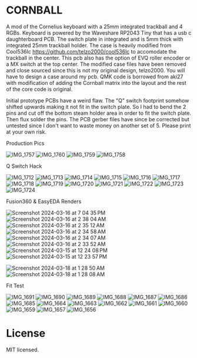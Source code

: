 # CORNBALL
A mod of the Cornelius keyboard with a 25mm integrated trackball and 4 RGBs.  Keyboard is powered by the Waveshare RP2043 Tiny that has a usb c daughterboard PCB.  The switch plate in integrated and is 5mm thick with integrated 25mm trackball holder.  The case is heavily modified from Cool536lc https://github.com/telzo2000/cool536lc to accomodate the trackball in the center.  This pcb also has the option of EVQ roller encoder or a MX switch at the top center.  The modified case files have been removed and close sourced since this is not my original design, telzo2000. You will have to design a case around my pcb.  QMK code is borrowed from aki27 with modification of adding the Cornball matrix into the layout and the rest of the core code is original.

Initial prototype PCBs have a weird flaw. The "Q" switch footprint somehow shifted upwards making it not fit in the switch plate. So I had to bend the 2 pins and cut off the bottom steam holder area in order to fit the switch plate. Then flux solder the pins. The PCB gerber files have since be corrected but untested since I don't want to waste money on another set of 5. Please print at your own risk.

Production Pics

![IMG_1757](https://github.com/protieusz/CORNBALL/assets/118025702/71e207a9-cce0-47ed-aec0-44624a97abd2)
![IMG_1760](https://github.com/protieusz/CORNBALL/assets/118025702/6ca0436d-62e4-4cde-be86-3a749084f1aa)
![IMG_1759](https://github.com/protieusz/CORNBALL/assets/118025702/6f4b5325-0e5b-405b-a4a2-7639421c3075)
![IMG_1758](https://github.com/protieusz/CORNBALL/assets/118025702/f81ccd4c-a0bd-4470-a374-b515f49f37e7)

Q Switch Hack

![IMG_1712](https://github.com/protieusz/CORNBALL/assets/118025702/615c4645-e3a8-43f7-8ba4-52eb04725913)
![IMG_1713](https://github.com/protieusz/CORNBALL/assets/118025702/36ddbbb4-fd9a-490d-9f4a-84dbd8bb6a63)
![IMG_1714](https://github.com/protieusz/CORNBALL/assets/118025702/732159b3-7cc9-4880-892d-86ea5ad41739)
![IMG_1715](https://github.com/protieusz/CORNBALL/assets/118025702/bfdf92a4-5a54-40e5-96b6-b8f5d878c696)
![IMG_1716](https://github.com/protieusz/CORNBALL/assets/118025702/07fbdee5-a63d-49ff-bf21-0f514c12d9c4)
![IMG_1717](https://github.com/protieusz/CORNBALL/assets/118025702/8b5984fd-2bd8-47a8-98a9-d640f66a3081)
![IMG_1718](https://github.com/protieusz/CORNBALL/assets/118025702/ff95db03-e5d6-49ca-b441-5eabdca5053b)
![IMG_1719](https://github.com/protieusz/CORNBALL/assets/118025702/222b9471-5ca5-43f2-a6d6-84d7306b35d5)
![IMG_1720](https://github.com/protieusz/CORNBALL/assets/118025702/878cde28-127f-4251-a71f-84e47cbbcd2b)
![IMG_1721](https://github.com/protieusz/CORNBALL/assets/118025702/4394c5fd-c6b9-4909-b4c1-54280abbf878)
![IMG_1722](https://github.com/protieusz/CORNBALL/assets/118025702/2dfd5c96-6e60-4da2-8a53-8ca28f1daefe)
![IMG_1723](https://github.com/protieusz/CORNBALL/assets/118025702/248d4dbe-a0b6-4253-8005-87d374bb60db)
![IMG_1724](https://github.com/protieusz/CORNBALL/assets/118025702/6a2f1aef-ca5f-45d5-aec4-ba4800e32f77)

Fusion360 & EasyEDA Renders

![Screenshot 2024-03-16 at 7 04 35 PM](https://github.com/protieusz/CORNBALL/assets/118025702/3a04ec9e-616d-44ac-ba21-10eed2848428)
![Screenshot 2024-03-16 at 2 38 04 AM](https://github.com/protieusz/CORNBALL/assets/118025702/d3829453-717e-4918-952d-bf360f0bb6b3)
![Screenshot 2024-03-16 at 2 35 12 AM](https://github.com/protieusz/CORNBALL/assets/118025702/240f002a-31e2-4e35-90c8-43f4686d7807)
![Screenshot 2024-03-16 at 2 34 58 AM](https://github.com/protieusz/CORNBALL/assets/118025702/96a19051-cc91-467a-98bd-29bd27857295)
![Screenshot 2024-03-16 at 2 34 07 AM](https://github.com/protieusz/CORNBALL/assets/118025702/1a1e0d38-17da-47ad-adb5-e039c1c0b92e)
![Screenshot 2024-03-16 at 2 33 52 AM](https://github.com/protieusz/CORNBALL/assets/118025702/514e4d9b-8ed7-4c08-950f-becdec6743ca)
![Screenshot 2024-03-15 at 12 24 08 PM](https://github.com/protieusz/CORNBALL/assets/118025702/eddc9877-b996-462a-8961-02120f26e7b7)
![Screenshot 2024-03-15 at 12 23 57 PM](https://github.com/protieusz/CORNBALL/assets/118025702/375f88f8-b206-46cd-b26e-eb8ec9af6695)

![Screenshot 2024-03-18 at 1 28 50 AM](https://github.com/protieusz/CORNBALL/assets/118025702/13cb2ee9-3d53-4894-afff-0e1df3acb928)
![Screenshot 2024-03-18 at 1 28 08 AM](https://github.com/protieusz/CORNBALL/assets/118025702/14390ca2-5dcd-4531-9e7b-7c6d1d014bfb)

Fit Test

![IMG_1691](https://github.com/protieusz/CORNBALL/assets/118025702/1d7943b2-b5d5-450b-a1ac-a799d863e010)
![IMG_1690](https://github.com/protieusz/CORNBALL/assets/118025702/7bc60ad4-822f-46e9-b45b-420abebabab1)
![IMG_1689](https://github.com/protieusz/CORNBALL/assets/118025702/d0a3c3de-e3b3-46a9-a120-b5e2b7c6fd5f)
![IMG_1688](https://github.com/protieusz/CORNBALL/assets/118025702/d0fa8d1b-ba7f-4cd4-a93f-47299f0174ad)
![IMG_1687](https://github.com/protieusz/CORNBALL/assets/118025702/c307204d-b5e8-4460-826e-af59a8818800)
![IMG_1686](https://github.com/protieusz/CORNBALL/assets/118025702/7ce3c914-33b4-4c3f-92ad-f15eb8c8359c)
![IMG_1685](https://github.com/protieusz/CORNBALL/assets/118025702/615f3dde-8eed-4a9d-9d01-a61cad231b67)
![IMG_1664](https://github.com/protieusz/CORNBALL/assets/118025702/73258b81-8c3b-4d6e-be1a-65f74f6a8e34)
![IMG_1663](https://github.com/protieusz/CORNBALL/assets/118025702/125708c9-b0fd-4a36-b6b4-eec92e8a1283)
![IMG_1662](https://github.com/protieusz/CORNBALL/assets/118025702/4ae66e65-1b11-4a54-9d31-790c0a23ee4c)
![IMG_1661](https://github.com/protieusz/CORNBALL/assets/118025702/2e181d63-2afa-4c4c-b9cc-e63aac8a534e)
![IMG_1660](https://github.com/protieusz/CORNBALL/assets/118025702/c6c315f7-4645-40bc-9ce2-c28c978ca30e)
![IMG_1659](https://github.com/protieusz/CORNBALL/assets/118025702/2c24f221-98f3-4126-ade1-3ee9a9c4713f)
![IMG_1657](https://github.com/protieusz/CORNBALL/assets/118025702/d0b95c0b-6304-4c4d-a2d7-bbeb7f2e5956)
![IMG_1656](https://github.com/protieusz/CORNBALL/assets/118025702/eb8b0f04-915f-4d54-97bf-4462b852f0cb)

# License

MIT licensed.
